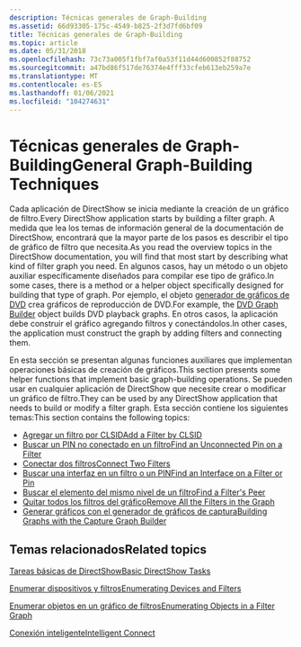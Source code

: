 ```yaml
---
description: Técnicas generales de Graph-Building
ms.assetid: 66d93305-175c-4549-b825-2f3d7fd6bf09
title: Técnicas generales de Graph-Building
ms.topic: article
ms.date: 05/31/2018
ms.openlocfilehash: 73c73a005f1fbf7af0a53f11d44d600852f88752
ms.sourcegitcommit: a47bd86f517de76374e4fff33cfeb613eb259a7e
ms.translationtype: MT
ms.contentlocale: es-ES
ms.lasthandoff: 01/06/2021
ms.locfileid: "104274631"
---
```

# <a name="general-graph-building-techniques"></a><span data-ttu-id="c68c2-103">Técnicas generales de Graph-Building</span><span class="sxs-lookup"><span data-stu-id="c68c2-103">General Graph-Building Techniques</span></span>

<span data-ttu-id="c68c2-104">Cada aplicación de DirectShow se inicia mediante la creación de un gráfico de filtro.</span><span class="sxs-lookup"><span data-stu-id="c68c2-104">Every DirectShow application starts by building a filter graph.</span></span> <span data-ttu-id="c68c2-105">A medida que lea los temas de información general de la documentación de DirectShow, encontrará que la mayor parte de los pasos es describir el tipo de gráfico de filtro que necesita.</span><span class="sxs-lookup"><span data-stu-id="c68c2-105">As you read the overview topics in the DirectShow documentation, you will find that most start by describing what kind of filter graph you need.</span></span> <span data-ttu-id="c68c2-106">En algunos casos, hay un método o un objeto auxiliar específicamente diseñados para compilar ese tipo de gráfico.</span><span class="sxs-lookup"><span data-stu-id="c68c2-106">In some cases, there is a method or a helper object specifically designed for building that type of graph.</span></span> <span data-ttu-id="c68c2-107">Por ejemplo, el objeto [generador de gráficos de DVD](dvd-graph-builder.md) crea gráficos de reproducción de DVD.</span><span class="sxs-lookup"><span data-stu-id="c68c2-107">For example, the [DVD Graph Builder](dvd-graph-builder.md) object builds DVD playback graphs.</span></span> <span data-ttu-id="c68c2-108">En otros casos, la aplicación debe construir el gráfico agregando filtros y conectándolos.</span><span class="sxs-lookup"><span data-stu-id="c68c2-108">In other cases, the application must construct the graph by adding filters and connecting them.</span></span>

<span data-ttu-id="c68c2-109">En esta sección se presentan algunas funciones auxiliares que implementan operaciones básicas de creación de gráficos.</span><span class="sxs-lookup"><span data-stu-id="c68c2-109">This section presents some helper functions that implement basic graph-building operations.</span></span> <span data-ttu-id="c68c2-110">Se pueden usar en cualquier aplicación de DirectShow que necesite crear o modificar un gráfico de filtro.</span><span class="sxs-lookup"><span data-stu-id="c68c2-110">They can be used by any DirectShow application that needs to build or modify a filter graph.</span></span> <span data-ttu-id="c68c2-111">Esta sección contiene los siguientes temas:</span><span class="sxs-lookup"><span data-stu-id="c68c2-111">This section contains the following topics:</span></span>

-   [<span data-ttu-id="c68c2-112">Agregar un filtro por CLSID</span><span class="sxs-lookup"><span data-stu-id="c68c2-112">Add a Filter by CLSID</span></span>](add-a-filter-by-clsid.md)
-   [<span data-ttu-id="c68c2-113">Buscar un PIN no conectado en un filtro</span><span class="sxs-lookup"><span data-stu-id="c68c2-113">Find an Unconnected Pin on a Filter</span></span>](find-an-unconnected-pin-on-a-filter.md)
-   [<span data-ttu-id="c68c2-114">Conectar dos filtros</span><span class="sxs-lookup"><span data-stu-id="c68c2-114">Connect Two Filters</span></span>](connect-two-filters.md)
-   [<span data-ttu-id="c68c2-115">Buscar una interfaz en un filtro o un PIN</span><span class="sxs-lookup"><span data-stu-id="c68c2-115">Find an Interface on a Filter or Pin</span></span>](find-an-interface-on-a-filter-or-pin.md)
-   [<span data-ttu-id="c68c2-116">Buscar el elemento del mismo nivel de un filtro</span><span class="sxs-lookup"><span data-stu-id="c68c2-116">Find a Filter's Peer</span></span>](find-a-filters-peer.md)
-   [<span data-ttu-id="c68c2-117">Quitar todos los filtros del gráfico</span><span class="sxs-lookup"><span data-stu-id="c68c2-117">Remove All the Filters in the Graph</span></span>](remove-all-the-filters-in-the-graph.md)
-   [<span data-ttu-id="c68c2-118">Generar gráficos con el generador de gráficos de captura</span><span class="sxs-lookup"><span data-stu-id="c68c2-118">Building Graphs with the Capture Graph Builder</span></span>](building-graphs-with-the-capture-graph-builder.md)

## <a name="related-topics"></a><span data-ttu-id="c68c2-119">Temas relacionados</span><span class="sxs-lookup"><span data-stu-id="c68c2-119">Related topics</span></span>

<dl> <dt>

[<span data-ttu-id="c68c2-120">Tareas básicas de DirectShow</span><span class="sxs-lookup"><span data-stu-id="c68c2-120">Basic DirectShow Tasks</span></span>](basic-directshow-tasks.md)
</dt> <dt>

[<span data-ttu-id="c68c2-121">Enumerar dispositivos y filtros</span><span class="sxs-lookup"><span data-stu-id="c68c2-121">Enumerating Devices and Filters</span></span>](enumerating-devices-and-filters.md)
</dt> <dt>

[<span data-ttu-id="c68c2-122">Enumerar objetos en un gráfico de filtros</span><span class="sxs-lookup"><span data-stu-id="c68c2-122">Enumerating Objects in a Filter Graph</span></span>](enumerating-objects-in-a-filter-graph.md)
</dt> <dt>

[<span data-ttu-id="c68c2-123">Conexión inteligente</span><span class="sxs-lookup"><span data-stu-id="c68c2-123">Intelligent Connect</span></span>](intelligent-connect.md)
</dt> </dl>

 

 



